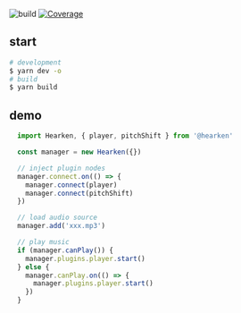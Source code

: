 ![build](https://github.com/imtaotao/hearken-next/workflows/build/badge.svg)
[![Coverage](https://img.shields.io/codecov/c/github/imtaotao/hearken-next/master.svg)](https://codecov.io/github/imtaotao/hearken-next?branch=master)

## start
```bash
# development
$ yarn dev -o
# build
$ yarn build
```

## demo
```js
  import Hearken, { player, pitchShift } from '@hearken'

  const manager = new Hearken({})

  // inject plugin nodes
  manager.connect.on(() => {
    manager.connect(player)
    manager.connect(pitchShift)
  })

  // load audio source
  manager.add('xxx.mp3')

  // play music
  if (manager.canPlay()) {
    manager.plugins.player.start()
  } else {
    manager.canPlay.on(() => {
      manager.plugins.player.start()
    })
  }
```
